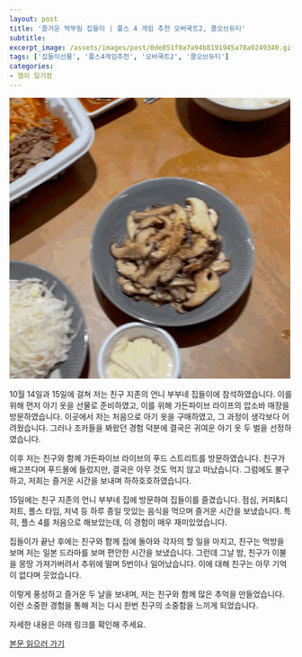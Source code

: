 ```yaml
---
layout: post
title: '즐거운 먹부림 집들이 | 플스 4 게임 추천 오버쿡트2, 콜오브듀티'
subtitle: 
excerpt_image: /assets/images/post/0de851f0a7a94b8191945a78a9249340.gif
tags: ['집들이선물', '플스4게임추천', '오버쿡트2', '콜오브듀티']
categories: 
- 햄이 일기장
---
```


![메인 이미지](/assets/images/post/0de851f0a7a94b8191945a78a9249340.gif)

10월 14일과 15일에 걸쳐 저는 친구 지존의 언니 부부네 집들이에 참석하였습니다. 이를 위해 먼저 아기 옷을 선물로 준비하였고, 이를 위해 가든파이브 라이프의 압소바 매장을 방문하였습니다. 이곳에서 저는 처음으로 아기 옷을 구매하였고, 그 과정이 생각보다 어려웠습니다. 그러나 조카들을 봐왔던 경험 덕분에 결국은 귀여운 아기 옷 두 벌을 선정하였습니다.

이후 저는 친구와 함께 가든파이브 라이브의 푸드 스트리트를 방문하였습니다. 친구가 배고프다며 푸드몰에 들렀지만, 결국은 아무 것도 먹지 않고 떠났습니다. 그럼에도 불구하고, 저희는 즐거운 시간을 보내며 하하호호하였습니다.

15일에는 친구 지존의 언니 부부네 집에 방문하여 집들이를 즐겼습니다. 점심, 커피&디저트, 플스 타임, 저녁 등 하루 종일 맛있는 음식을 먹으며 즐거운 시간을 보냈습니다. 특히, 플스 4를 처음으로 해보았는데, 이 경험이 매우 재미있었습니다.

집들이가 끝난 후에는 친구와 함께 집에 돌아와 각자의 할 일을 마치고, 친구는 먹방을 보며 저는 일본 드라마를 보며 편안한 시간을 보냈습니다. 그런데 그날 밤, 친구가 이불을 몽땅 가져가버려서 추위에 떨며 5번이나 일어났습니다. 이에 대해 친구는 아무 기억이 없다며 웃었습니다.

이렇게 풍성하고 즐거운 두 날을 보내며, 저는 친구와 함께 많은 추억을 만들었습니다. 이런 소중한 경험을 통해 저는 다시 한번 친구의 소중함을 느끼게 되었습니다.

자세한 내용은 아래 링크를 확인해 주세요.

[본문 읽으러 가기](https://m.blog.naver.com/ham_eaten_jellybear/223237607120)
